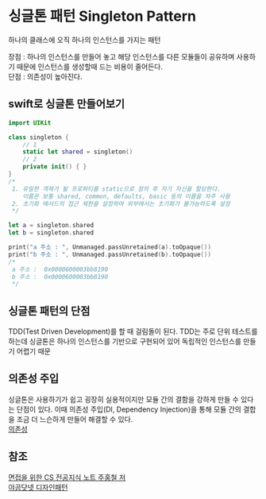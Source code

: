 # 싱글톤 패턴 Singleton Pattern

하나의 클래스에 오직 하나의 인스턴스를 가지는 패턴  

장점 : 하나의 인스턴스를 만들어 놓고 해당 인스턴스를 다른 모듈들이 공유하며 사용하기 때문에 인스턴스를 생성할때 드는 비용이 줄어든다.  
단점 : 의존성이 높아진다.  


## swift로 싱글톤 만들어보기
```swift
import UIKit

class singleton {
    // 1
    static let shared = singleton()
    // 2
    private init() { }
}
/*
 1. 유일한 객체가 될 프로퍼티를 static으로 정의 후 자기 자신을 할당한다.
    이름은 보통 shared, common, defaults, basic 등의 이름을 자주 사용
 2. 초기화 메서드의 접근 제한을 설정하여 외부에서는 초기화가 불가능하도록 설정
 */

let a = singleton.shared
let b = singleton.shared

print("a 주소 : ", Unmanaged.passUnretained(a).toOpaque())
print("b 주소 : ", Unmanaged.passUnretained(b).toOpaque())
/*
 a 주소 :  0x0000600003bb8190
 b 주소 :  0x0000600003bb8190
 */

```


## 싱글톤 패턴의 단점
TDD(Test Driven Development)를 할 때 걸림돌이 된다. TDD는 주로 단위 테스트를 하는데 싱글톤은 하나의 인스턴스를 기반으로 구현되어 있어 독립적인 인스턴스를 만들기 어렵기 때문


## 의존성 주입 
싱글톤은 사용하기가 쉽고 굉장히 실용적이지만 모듈 간의 결함을 강하게 만들 수 있다는 단점이 있다. 
이때 의존성 주입(DI, Dependency Injection)을 통해 모듈 간의 결합을 조금 더 느슨하게 만들어 해결할 수 있다.  
[의존성]()  





## 참조

[면접을 위한 CS 전공지식 노트 주홍철 저](https://github.com/gyoogle/tech-interview-for-developer)  
[야곰닷넷 디자인패턴](https://yagom.net/courses/design-pattern-in-swift/)
